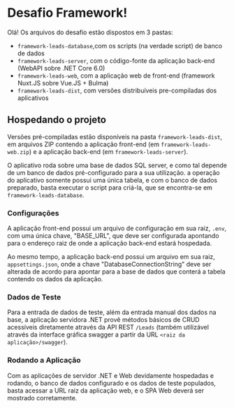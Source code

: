 # Desafio Framework!

Olá! 
Os arquivos do desafio estão dispostos em 3 pastas:
 - `framework-leads-database`,com os scripts (na verdade script) de banco de dados
 - `framework-leads-server`, com o código-fonte da aplicação back-end (WebAPI sobre .NET Core 6.0)
 - `framework-leads-web`, com a aplicação web de front-end (framework Nuxt.JS sobre Vue.JS + Bulma)
 - `framework-leads-dist`, com versões distribuíveis pre-compiladas dos aplicativos
## Hospedando o projeto
Versões pré-compiladas estão disponíveis na pasta `framework-leads-dist`, em arquivos ZIP contendo a aplicação front-end (em `framework-leads-web.zip`) e a aplicação back-end (em `framework-leads-server`). 

O aplicativo roda sobre uma base de dados SQL server, e como tal depende de um banco de dados pré-configurado para a sua utilização. a operação do aplicativo somente possui uma única tabela, e com o banco de dados preparado, basta executar o script para criá-la, que se encontra-se em `framework-leads-database`. 

### Configurações
A aplicação front-end possui um arquivo de configuração em sua raiz, `.env`, com uma única chave, "BASE_URL", que deve ser configurada apontando para o endereço raiz de onde a aplicação back-end estará hospedada. 

Ao mesmo tempo, a aplicação back-end possui um arquivo em sua raiz, `appsettings.json`, onde a chave "DatabaseConnectionString" deve ser alterada de acordo para apontar para a base de dados que conterá a tabela contendo os dados da aplicação. 
### Dados de Teste
Para a entrada de dados de teste, além da entrada manual dos dados na base, a aplicação servidora .NET provê métodos básicos de CRUD acessíveis diretamente através da API REST `/Leads` (também utilizável através da interface gráfica swagger a partir da URL `<raiz da aplicação>/swagger`).
### Rodando a Aplicação
Com as aplicações de servidor .NET e Web devidamente hospedadas e rodando, o banco de dados configurado e os dados de teste populados, basta acessar a URL raiz da aplicação web, e o SPA Web deverá ser mostrado corretamente.
